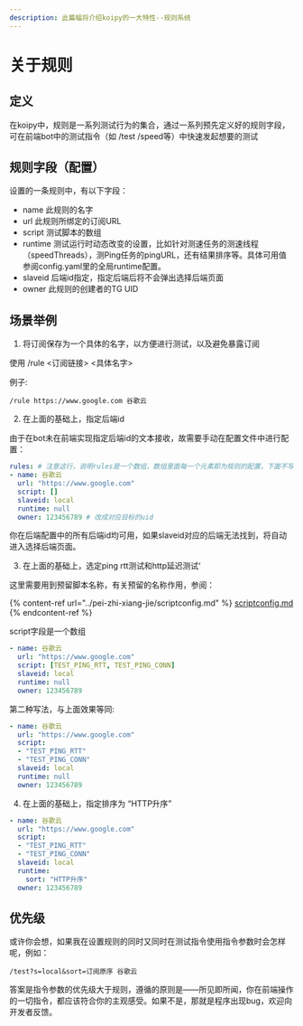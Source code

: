 ```yaml
---
description: 此篇幅将介绍koipy的一大特性--规则系统
---
```


# 关于规则

## 定义

在koipy中，规则是一系列测试行为的集合，通过一系列预先定义好的规则字段，可在前端bot中的测试指令（如 /test /speed等）中快速发起想要的测试

## 规则字段（配置）

设置的一条规则中，有以下字段：

* name 此规则的名字
* url 此规则所绑定的订阅URL
* script 测试脚本的数组
* runtime 测试运行时动态改变的设置，比如针对测速任务的测速线程（speedThreads），测Ping任务的pingURL，还有结果排序等。具体可用值参阅config.yaml里的全局runtime配置。
* slaveid 后端id指定，指定后端后将不会弹出选择后端页面
* owner 此规则的创建者的TG UID

## 场景举例

1. 将订阅保存为一个具体的名字，以方便进行测试，以及避免暴露订阅

使用 /rule <订阅链接> <具体名字>

例子:

```
/rule https://www.google.com 谷歌云
```

2. 在上面的基础上，指定后端id

由于在bot未在前端实现指定后端id的文本接收，故需要手动在配置文件中进行配置：

```yaml
rules: # 注意这行，说明rules是一个数组，数组里面每一个元素即为规则的配置，下面不写的话自行补全
- name: 谷歌云
  url: "https://www.google.com"
  script: []
  slaveid: local
  runtime: null
  owner: 123456789 # 改成对应目标的uid
```

你在后端配置中的所有后端id均可用，如果slaveid对应的后端无法找到，将自动进入选择后端页面。

3. 在上面的基础上，选定ping rtt测试和http延迟测试‘

这里需要用到预留脚本名称，有关预留的名称作用，参阅：&#x20;

{% content-ref url="../pei-zhi-xiang-jie/scriptconfig.md" %}
[scriptconfig.md](../pei-zhi-xiang-jie/scriptconfig.md)
{% endcontent-ref %}

script字段是一个数组

```yaml
- name: 谷歌云
  url: "https://www.google.com"
  script: [TEST_PING_RTT, TEST_PING_CONN]
  slaveid: local
  runtime: null
  owner: 123456789
```

第二种写法，与上面效果等同:

```yaml
- name: 谷歌云
  url: "https://www.google.com"
  script: 
  - "TEST_PING_RTT"
  - "TEST_PING_CONN"
  slaveid: local
  runtime: null
  owner: 123456789
```

4. 在上面的基础上，指定排序为 “HTTP升序”

```yaml
- name: 谷歌云
  url: "https://www.google.com"
  script: 
  - "TEST_PING_RTT"
  - "TEST_PING_CONN"
  slaveid: local
  runtime: 
    sort: "HTTP升序"
  owner: 123456789
```

## 优先级

或许你会想，如果我在设置规则的同时又同时在测试指令使用指令参数时会怎样呢，例如：

```
/test?s=local&sort=订阅原序 谷歌云
```

答案是指令参数的优先级大于规则，遵循的原则是——所见即所闻，你在前端操作的一切指令，都应该符合你的主观感受。如果不是，那就是程序出现bug，欢迎向开发者反馈。
